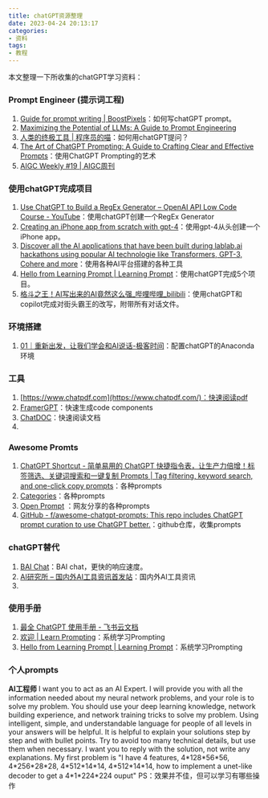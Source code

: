 ```yaml
---
title: chatGPT资源整理
date: 2023-04-24 20:13:17
categories:
- 资料
tags:
- 教程
---
```


本文整理一下所收集的chatGPT学习资料：
<!--more-->

### Prompt Engineer (提示词工程)
1. [Guide for prompt writing | BoostPixels](https://boostpixels.com/guide)：如何写chatGPT prompt。
2. [Maximizing the Potential of LLMs: A Guide to Prompt Engineering](https://www.ruxu.dev/articles/ai/maximizing-the-potential-of-llms/)
3. [人类的终极工具 | 程序员的喵](https://catcoding.me/p/chatgpt-tools/)：如何用chatGPT提问？
4. [The Art of ChatGPT Prompting: A Guide to Crafting Clear and Effective Prompts](https://app.gumroad.com/d/52391c67754c7f5c7814004307bc660a)：使用ChatGPT Prompting的艺术
5. [AIGC Weekly #19 | AIGC周刊](https://op7418.zhubai.love/posts/2264801966632763392)

### 使用chatGPT完成项目
1. [Use ChatGPT to Build a RegEx Generator – OpenAI API Low Code Course - YouTube](https://www.youtube.com/watch?v=D6Xj_W4leu8&ab_channel=freeCodeCamp.org)：使用chatGPT创建一个RegEx Generator
2. [Creating an iPhone app from scratch with gpt-4](https://www.youtube.com/watch?v=S3tqNPLnX6A&ab_channel=MortenJust)：使用gpt-4从头创建一个iPhone app。
3. [Discover all the AI applications that have been built during lablab.ai hackathons using popular AI technologie like Transformers, GPT-3, Cohere and more](https://lablab.ai/apps)：使用各种AI平台搭建的各种工具
4. [Hello from Learning Prompt | Learning Prompt](https://learningprompt.wiki/)：使用chatGPT完成5个项目。
5. [格斗之王！AI写出来的AI竟然这么强_哔哩哔哩_bilibili](https://www.bilibili.com/video/BV1DT411H7ph)：使用chatGPT和copilot完成对街头霸王的改写，附带所有对话文件。

### 环境搭建
1. [01｜重新出发，让我们学会和AI说话-极客时间](https://time.geekbang.org/column/article/641742)：配置chatGPT的Anaconda环境

### 工具
1. [https://www.chatpdf.com](https://www.chatpdf.com/)：快速阅读pdf
2. [FramerGPT](https://framergpt.framer.website/)：快速生成code components
3. [ChatDOC](https://chatdoc.com/chatdoc/#/upload)：快速阅读文档
4. 



### Awesome Promts
1. [ChatGPT Shortcut - 简单易用的 ChatGPT 快捷指令表，让生产力倍增！标签筛选、关键词搜索和一键复制 Prompts | Tag filtering, keyword search, and one-click copy prompts](https://www.aishort.top/)：各种prompts
2. [Categories](https://www.awesomegptprompts.com/categories/coding)：各种prompts
3. [Open Prompt](https://openprompt.co/#) ：网友分享的各种prompts
4. [GitHub - f/awesome-chatgpt-prompts: This repo includes ChatGPT prompt curation to use ChatGPT better.](https://github.com/f/awesome-chatgpt-prompts)：github仓库，收集prompts

### chatGPT替代
1. [BAI Chat](https://chatbot.theb.ai/#/chat/1002)：BAI chat，更快的响应速度。
2. [AI研究所 – 国内外AI工具资讯首发站](https://www.aiyjs.com/)：国内外AI工具资讯
3. 


### 使用手册
1. [最全 ChatGPT 使用手册 - 飞书云文档](https://eibot3u32o.feishu.cn/docx/E7jodtO4fosu4SxdgCrcWF1Znvd)
2. [欢迎 | Learn Prompting](https://learnprompting.org/zh-Hans/docs/intro)：系统学习Prompting
3. [Hello from Learning Prompt | Learning Prompt](https://learningprompt.wiki/)：系统学习Prompting

### 个人prompts
**AI工程师**
I want you to act as an AI Expert. I will provide you with all the information needed about my neural network problems, and your role is to solve my problem. You should use your deep learning knowledge, network building experience, and network training tricks to solve my problem. Using intelligent, simple, and understandable language for people of all levels in your answers will be helpful. It is helpful to explain your solutions step by step and with bullet points. Try to avoid too many technical details, but use them when necessary. I want you to reply with the solution, not write any explanations. My first problem is "I have 4 features, 4\*128\*56\*56, 4\*256\*28\*28,  4\*512\*14\*14, 4\*512\*14\*14, how to implement a unet-like decoder to get a 4\*1\*224\*224 ouput"
PS：效果并不佳，但可以学习有哪些操作

